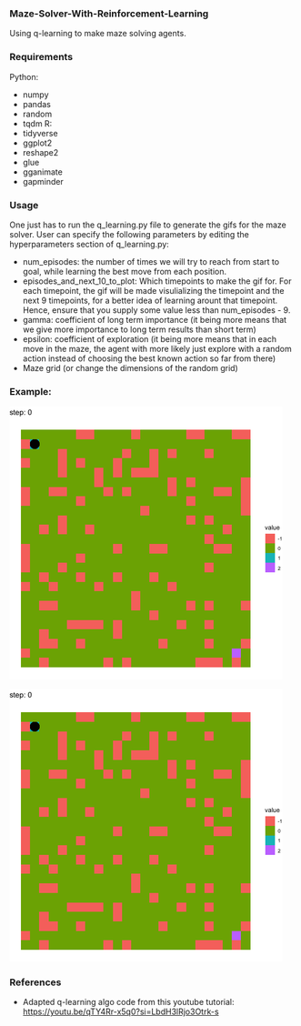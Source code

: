 ### Maze-Solver-With-Reinforcement-Learning
Using q-learning to make maze solving agents.

### Requirements
Python:
- numpy
- pandas
- random
- tqdm
R:
- tidyverse
- ggplot2
- reshape2
- glue
- gganimate
- gapminder

### Usage

One just has to run the q_learning.py file to generate the gifs for the maze solver. User can specify the following parameters by editing the hyperparameters section of q_learning.py:

- num_episodes: the number of times we will try to reach from start to goal, while learning the best move from each position.
- episodes_and_next_10_to_plot: Which timepoints to make the gif for. For each timepoint, the gif will be made visulializing the timepoint and the next 9 timepoints, for a better idea of learning arount that timepoint. Hence, ensure that you supply some value less than num_episodes - 9.
- gamma: coefficient of long term importance (it being more means that we give more importance to long term results than short term)
- epsilon: coefficient of exploration (it being more means that in each move in the maze, the agent with more likely just explore with a random action instead of choosing the best known action so far from there)
- Maze grid (or change the dimensions of the random grid)

### Example:

![Learning at timepoint 100](images/timepoint_centroid_100.gif)

![Learning at timepoint 990](images/timepoint_centroid_990.gif)

### References
- Adapted q-learning algo code from this youtube tutorial: https://youtu.be/qTY4Rr-x5q0?si=LbdH3lRjo3Otrk-s


